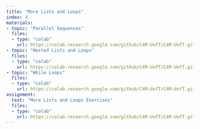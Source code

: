 ```yaml
---
title: "More Lists and Loops"
index: 4
materials:
- topic: "Parallel Sequences"
  files: 
  - type: "colab"
    url: https://colab.research.google.com/github/C4M-UofT/C4M-UofT.github.io/blob/master/lectures/phase1/session4/Parallel_Sequences.ipynb
- topic: "Nested Lists and Loops"
  files:
  - type: "colab"
    url: https://colab.research.google.com/github/C4M-UofT/C4M-UofT.github.io/blob/master/lectures/phase1/session4/Nested_Lists_and_Loops.ipynb 
- topic: "While Loops"
  files:
  - type: "colab"
    url: https://colab.research.google.com/github/C4M-UofT/C4M-UofT.github.io/blob/master/lectures/phase1/session4/While_Loops.ipynb 
assignment:
  text: "More Lists and Loops Exercises"
  files:
  - type: "colab" 
    url: https://colab.research.google.com/github/C4M-UofT/C4M-UofT.github.io/blob/master/review/exercises/More_Lists_and_Loops_Exercises.ipynb
---
```

